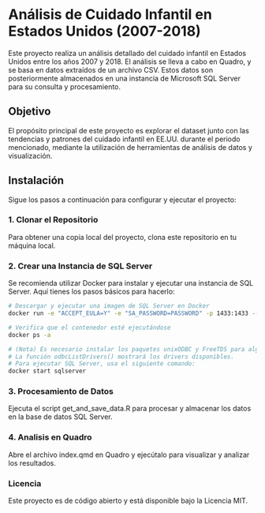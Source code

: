 # Análisis de Cuidado Infantil en Estados Unidos (2007-2018)

Este proyecto realiza un análisis detallado del cuidado infantil en Estados Unidos entre los años 2007 y 2018. El análisis se lleva a cabo en Quadro, y se basa en datos extraídos de un archivo CSV. Estos datos son posteriormente almacenados en una instancia de Microsoft SQL Server para su consulta y procesamiento.

## Objetivo

El propósito principal de este proyecto es explorar el dataset junto con las tendencias y patrones del cuidado infantil en EE.UU. durante el periodo mencionado, mediante la utilización de herramientas de análisis de datos y visualización.

## Instalación

Sigue los pasos a continuación para configurar y ejecutar el proyecto:

### 1. Clonar el Repositorio

Para obtener una copia local del proyecto, clona este repositorio en tu máquina local.

### 2. Crear una Instancia de SQL Server

Se recomienda utilizar Docker para instalar y ejecutar una instancia de SQL Server. Aquí tienes los pasos básicos para hacerlo:

``` bash
# Descargar y ejecutar una imagen de SQL Server en Docker
docker run -e "ACCEPT_EULA=Y" -e "SA_PASSWORD=PASSWORD" -p 1433:1433 --name sqlserver -d mcr.microsoft.com/mssql/server:2019-latest

# Verifica que el contenedor esté ejecutándose
docker ps -a

# (Nota) Es necesario instalar los paquetes unixODBC y FreeTDS para algunas configuraciones de SO
# La función odbcListDrivers() mostrará los drivers disponibles.
# Para ejecutar SQL Server, usa el siguiente comando:
docker start sqlserver
```

### 3. Procesamiento de Datos

Ejecuta el script get_and_save_data.R para procesar y almacenar los datos en la base de datos SQL Server.

### 4. Analisis en Quadro

Abre el archivo index.qmd en Quadro y ejecútalo para visualizar y analizar los resultados.

### Licencia

Este proyecto es de código abierto y está disponible bajo la Licencia MIT.
